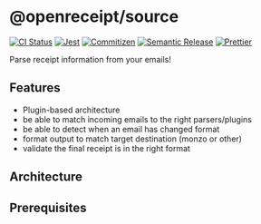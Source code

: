 # @openreceipt/source

[![CI Status][icon-ci]][link-ci]
[![Jest][icon-jest]][link-jest]
[![Commitizen][icon-commitizen]][link-commitizen]
[![Semantic Release][icon-semantic-release]][link-semantic-release]
[![Prettier][icon-prettier]][link-prettier]

Parse receipt information from your emails!

## Features

- Plugin-based architecture
- be able to match incoming emails to the right parsers/plugins
- be able to detect when an email has changed format
- format output to match target destination (monzo or other)
- validate the final receipt is in the right format

## Architecture

## Prerequisites


[icon-ci]: https://img.shields.io/badge/tested_with-jest-99424f.svg?longCache=true&style=flat-square
[link-ci]: https://console.aws.amazon.com/codesuite/codebuild/projects/masterchef-recipe-bank/history?region=us-east-1

[icon-jest]: https://img.shields.io/badge/tested_with-jest-99424f.svg?longCache=true&style=flat-square
[link-jest]: https://jestjs.io/

[icon-commitizen]: https://img.shields.io/badge/commitizen-friendly-brightgreen.svg?longCache=true&style=flat-square
[link-commitizen]: http://commitizen.github.io/cz-cli/
[icon-semantic-release]: https://img.shields.io/badge/%20%20%F0%9F%93%A6%F0%9F%9A%80-semantic--release-e10079.svg?longCache=true&style=flat-square
[link-semantic-release]: https://semantic-release.gitbooks.io/semantic-release/
[icon-prettier]: https://img.shields.io/badge/code_style-prettier-ff69b4.svg?longCache=true&style=flat-square
[link-prettier]: https://prettier.io/
